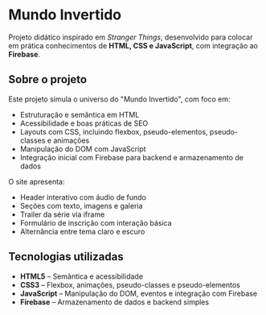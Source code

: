 # Mundo Invertido

Projeto didático inspirado em *Stranger Things*, desenvolvido para colocar em prática conhecimentos de **HTML, CSS e JavaScript**, com integração ao **Firebase**.

## Sobre o projeto

Este projeto simula o universo do "Mundo Invertido", com foco em:
- Estruturação e semântica em HTML
- Acessibilidade e boas práticas de SEO
- Layouts com CSS, incluindo flexbox, pseudo-elementos, pseudo-classes e animações
- Manipulação do DOM com JavaScript
- Integração inicial com Firebase para backend e armazenamento de dados

O site apresenta:
- Header interativo com áudio de fundo
- Seções com texto, imagens e galeria
- Trailer da série via iframe
- Formulário de inscrição com interação básica
- Alternância entre tema claro e escuro

## Tecnologias utilizadas

- **HTML5** – Semântica e acessibilidade
- **CSS3** – Flexbox, animações, pseudo-classes e pseudo-elementos
- **JavaScript** – Manipulação do DOM, eventos e integração com Firebase
- **Firebase** – Armazenamento de dados e backend simples
